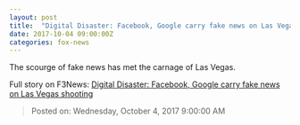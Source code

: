 ```yaml
---
layout: post
title:  "Digital Disaster: Facebook, Google carry fake news on Las Vegas shooting"
date: 2017-10-04 09:00:00Z
categories: fox-news
---
```


The scourge of fake news has met the carnage of Las Vegas.


Full story on F3News: [Digital Disaster: Facebook, Google carry fake news on Las Vegas shooting](http://www.f3nws.com/n/gyQCyB)

> Posted on: Wednesday, October 4, 2017 9:00:00 AM
